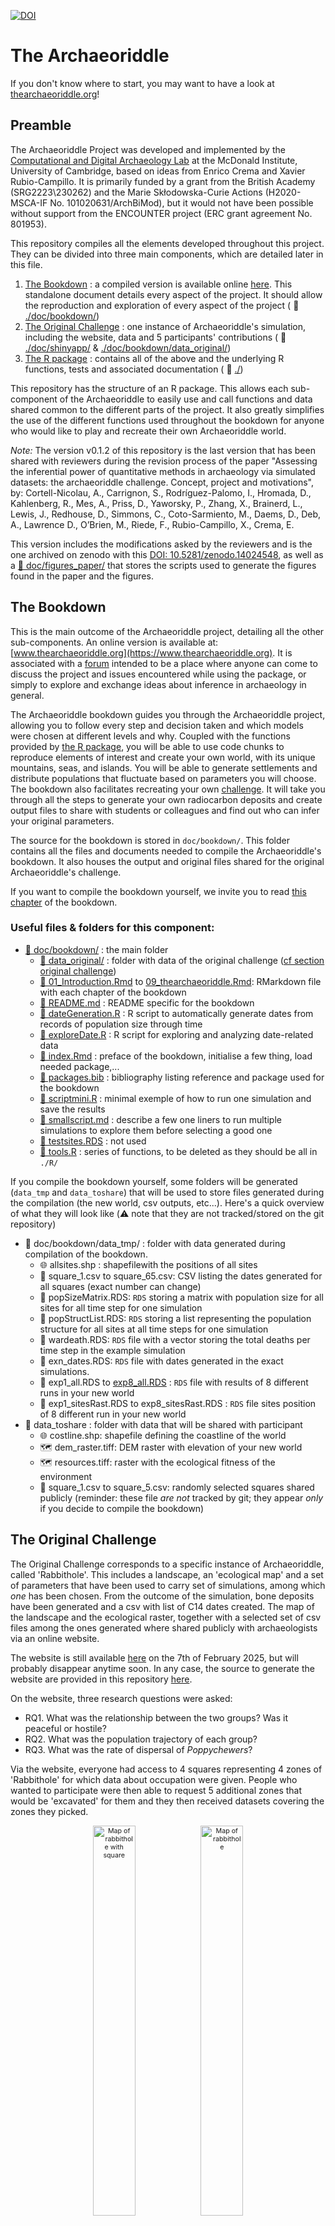 [![DOI](https://zenodo.org/badge/DOI/10.5281/zenodo.14024548.svg)](https://doi.org/10.5281/zenodo.14024548)

# The Archaeoriddle

If you don't know where to start, you may want to have a look at [thearchaeoriddle.org](https://thearchaeoriddle.org/)!

## Preamble

The Archaeoriddle Project was developed and implemented by the [Computational and Digital Archaeology Lab](https://www.arch.cam.ac.uk/research/laboratories/cdal) at the McDonald Institute, University of Cambridge, based on ideas from Enrico Crema and Xavier Rubio-Campillo. It is primarily funded by a grant from the British Academy (SRG2223\230262) and the Marie Skłodowska-Curie Actions (H2020-MSCA-IF No. 101020631/ArchBiMod), but it would not have been possible without support from the ENCOUNTER project (ERC grant agreement No. 801953).

This repository compiles all the elements developed throughout this project. They can be divided into three main components, which are detailed later in this file.

1. [The Bookdown](#the-bookdown) : a compiled version is available online [here](https://www.thearchaeoriddle.org). This standalone document details every aspect of the project. It should allow the reproduction and exploration of every aspect of the project ( :file_folder: [./doc/bookdown/](./doc/bookdown/))
2. [The Original Challenge](#the-original-challenge) : one instance of Archaeoriddle's simulation, including the website, data and 5 participants' contributions ( :file_folder: [./doc/shinyapp/](./doc/shinyapp/) & [./doc/bookdown/data_original/](./doc/bookdown/data_original/))
3. [The R package](#the-r-package) : contains all of the above and the underlying R functions, tests and associated documentation ( :file_folder: [./](./))


This repository has the structure of an R package. This allows each sub-component of the Archaeoriddle to easily use and call functions and data shared common to the different parts of the project. It also greatly simplifies the use of the different functions used throughout the bookdown for anyone who would like to play and recreate their own Archaeoriddle world.


*Note:* The version v0.1.2  of this repository is the last version that has been shared with reviewers during the revision process of the paper "Assessing the inferential power of quantitative methods in archaeology via simulated datasets: the archaeoriddle challenge. Concept, project and motivations", by:
Cortell-Nicolau, A., Carrignon, S., Rodríguez-Palomo, I., Hromada, D., Kahlenberg, R., Mes, A., Priss, D., Yaworsky, P., Zhang, X., Brainerd, L., Lewis, J., Redhouse, D., Simmons, C., Coto-Sarmiento, M., Daems, D., Deb, A., Lawrence D., O’Brien, M., Riede, F., Rubio-Campillo, X., Crema, E.

This version includes the modifications asked by the reviewers and is the one archived on zenodo with this [ DOI: 10.5281/zenodo.14024548](https://doi.org/10.5281/zenodo.14024547), as well as a [:file_folder: doc/figures_paper/](./doc/figures_paper/) that stores the scripts used to generate the figures found in the paper and the figures.

## The Bookdown

This is the main outcome of the Archaeoriddle project, detailing all the other sub-components. An online version is available at: [www.thearchaeoriddle.org](https://www.thearchaeoriddle.org). It is associated with a [forum](https://www.thearchaeoriddle.org/forum) intended to be a place where anyone can come to discuss the project and issues encountered while using the package, or simply to explore and exchange ideas about inference in archaeology in general.

The Archaeoriddle bookdown guides you through the Archaeoriddle project, allowing you to follow every step and decision taken and which models were chosen at different levels and why. Coupled with the functions provided by [the R package](#the-r-package), you will be able to use code chunks to reproduce elements of interest and create your own world, with its unique mountains, seas, and islands. You will be able to generate settlements and distribute populations that fluctuate based on parameters you will choose. The bookdown also facilitates recreating your own [challenge](#the-original-challenge). It will take you through all the steps to generate your own radiocarbon deposits and create output files to share with students or colleagues and find out who can infer your original parameters.

The source for the bookdown is stored in `doc/bookdown/`. This folder contains all the files and documents needed to compile the Archaeoriddle's bookdown. It also houses the output and original files shared for the original Archaeoriddle's challenge.

If you want to compile the bookdown yourself, we invite you to read [this chapter](https://thearchaeoriddle.org/index.html#compiling-the-book) of the bookdown.

### Useful files & folders for this component:

- [:file_folder: doc/bookdown/](./doc/bookdown/) : the main folder
    - [:file_folder: data_original/](./doc/bookdown/data_original/) : folder with data of the original challenge ([cf section original challenge](#the-original-challenge))
    - [📄 01_Introduction.Rmd](./doc/bookdown/01_Introduction.Rmd) to [09_thearchaeoriddle.Rmd](./doc/bookdown/09_thearchaeoriddle.Rmd): RMarkdown file with each chapter of the bookdown
    - [📄 README.md](./doc/bookdown/README.md) : README specific for the bookdown
    - [📄 dateGeneration.R](./doc/bookdown/dateGeneration.R) : R script to automatically generate dates from records of population size through time
    - [📄 exploreDate.R](./doc/bookdown/exploreDate.R) : R script for exploring and analyzing date-related data
    - [📄 index.Rmd](./doc/bookdown/index.Rmd) : preface of the bookdown, initialise a few thing, load needed package,...
    - [📄 packages.bib](./doc/bookdown/packages.bib) : bibliography listing reference and package used for the bookdown
    - [📄 scriptmini.R](./doc/bookdown/scriptmini.R) : minimal exemple of how to run one simulation and save the results
    - [📄 smallscript.md](./doc/bookdown/smallscript.md) : describe a few one liners to run multiple simulations to explore them before selecting a good one
    - [💾 testsites.RDS](./doc/bookdown/testsites.RDS) : not used
    - [📄 tools.R](./doc/bookdown/tools.R) : series of functions, to be deleted as they should be all in `./R/`

If you compile the bookdown yourself, some folders will be generated (`data_tmp` and `data_toshare`) that will be used to store files generated during the compilation (the new world, csv outputs, etc...). Here's a quick overview of what they will look like (⚠️ note that they are not tracked/stored on the git repository)

- :file_folder: doc/bookdown/data_tmp/ : folder with data generated during compilation of the bookdown.
    - 🌐 allsites.shp : shapefilewith the positions of all sites
    - 📄 square_1.csv to square_65.csv: CSV listing the dates generated for all squares (exact number can change)
    - 💾 popSizeMatrix.RDS: `RDS` storing a matrix with population size for all sites for all time step for one simulation
    - 💾 popStructList.RDS: `RDS`  storing a list representing the population structure for all sites at all time steps for one simulation
    - 💾 wardeath.RDS: `RDS` file with a vector storing the total deaths per time step in the example simulation
    - 💾 exn_dates.RDS: `RDS` file with dates generated in the exact simulations.
    - 💾 exp1_all.RDS to [exp8_all.RDS](./doc/bookdown/data_tmp/exp8_all.RDS)  : `RDS` file with results of 8 different runs in your new world
    - 💾 exp1_sitesRast.RDS to exp8_sitesRast.RDS : `RDS` file sites position  of 8 different run in your new world
- :file_folder: data_toshare : folder with data that will be shared with participant 
    - 🌐 costline.shp: shapefile defining the coastline of the world
    - 🗺️ dem_raster.tiff: DEM raster with elevation of your new world
    - 🗺️ resources.tiff: raster with the ecological fitness of the environment
    - 📄 square_1.csv to square_5.csv: randomly selected squares shared publicly 
(reminder: these file _are not_ tracked by git; they appear _only_ if you decide to compile the bookdown)


## The Original Challenge 

The Original Challenge corresponds to a specific instance of Archaeoriddle, called 'Rabbithole'. This includes a landscape, an 'ecological map' and a set of parameters that have been used to carry set of simulations, among which  _one_ has been chosen. From the outcome of the simulation, bone deposits have been generated and a csv with list of C14 dates created. The map of the landscape and the ecological raster, together with a selected set of csv files among the ones generated where shared publicly with archaeologists via an online website. 

The website is still available [here](https://theia.arch.cam.ac.uk/archaeoriddle/) on the 7th of February 2025, but will probably disappear anytime soon. In any case, the source to generate the website are provided in this repository [here](./doc/shinyapp/).

On the website, three research questions were asked:

- RQ1. What was the relationship between the two groups? Was it peaceful or hostile?
- RQ2. What was the population trajectory of each group?
- RQ3. What was the rate of dispersal of _Poppychewers_?

Via the website, everyone had access to 4 squares representing 4 zones of 'Rabbithole' for which data about occupation were given. People who wanted to participate were then able to request 5 additional zones that would be 'excavated' for them and they then received datasets covering the zones they picked. 

<div style="font-size: 8pt;text-align: center;">
  <figure>
    <img src="doc/bookdown/data_original/map_rh.png" alt="Map of rabbithole with square" width="40%">
    <img src="doc/bookdown/data_original/map_ex.png" alt="Map of rabbithole" width="40%">
  </figure>
<br>
<sub>Map of publicly available sites of Rabbithole: On the left, the squares available; on the right, the names and cultures of the settlements.</sub>
</div>


### Proposals

The original challenge received 5 proposals, that can be explored via the links below. A snapshot of the proposals the way they were provided by the authors after the revision process is also provided on the [zenodo repository](https://doi.org/10.5281/zenodo.14024548). 

#### P1 by Deborah Priß and Raphael Kahlenberg

> The authors used agent-based modeling combined with exploratory data analysis to study dispersal and site preference in Rabbithole, using ArcGIS Pro and R for calibration and trajectory computation, resulting in an ABM built with NetLogo that correctly predicted group interactions and movements but revealed discrepancies in expansion rates due to differing population trajectories.

**Source:** https://github.com/dpriss/Archaeoriddle_Kahlenberg_Priss

**Citation:** Priß, D., & Kahlenberg, R. (2024). _dpriss/Archaeoriddle_Kahlenberg_Priss: Archaeoriddle Kahlenberg and Priß (v1_Archaeoriddle)._ Zenodo. https://doi.org/10.5281/zenodo.14062675


#### P2 by Xuan Zhang

> The author employed point-process modeling to predict potential occupation and assess conflict between groups, finding increased hostilities and mortality over time due to growing populations and settlements, despite non-time-dependent hostility rules.

**Source:** https://github.com/Xuan-Zhang-arc/Archaeoriddle_PPM_HG_F_relationship/

**Citation:** Xuan Zhang. (2024). _Using Point Process Modelling to detect cooperation vs competition (Archaeoriddle RQ1) (Archaeoriddle)._ Zenodo. https://doi.org/10.5281/zenodo.12803445

#### P3 by Peter Yaworsky

> The author used species-distribution modeling in R to develop a four-stage approach that successfully modeled historical population distributions and dispersal patterns of farmers and foragers, highlighting a southerly to northerly farming dispersal and a decline in hunter-gatherer populations.

**Source:** https://doi.org/10.5281/zenodo.8260754

**Citation:** Yaworsky, P. (2023). _Archeo-Riddle Submission 2023._ Zenodo. https://doi.org/10.5281/zenodo.8260754


#### P4 by Alexes Mes:

> The author employed a friction-based strategy and hierarchical Bayesian phase modeling in R to analyze and successfully predict the complex dispersal patterns and expansion rates of Poppy-chewers in Rabbithole, incorporating spatial and environmental factors.

**Source:** https://github.com/AlexesMes/Archeaoriddle_RabbitWorld

**Citation:** Alexes, M. (2024). _Archeaoriddle RabbitWorld._ Zenodo. https://doi.org/10.5281/zenodo.14218979


#### P5 by Daniel Hromada

> The author used a qualitative analysis to infer hostility between Poppy-chewers and Rabbit-skinners by comparing the shorter settlement persistence of Rabbit-skinners in the region occupied by the Poppy-chewers, separated by a sea, to its persistence in other regions under equal conditions.

**Source:** [here](https://zenodo.org/records/14207474) and [here](http://dx.doi.org/10.13140/RG.2.2.10753.47207)

**Citation:** Hromada, D. (2024). _Exploring the 'Hostile vs. Peaceful' Archaeoriddle Dilemma Using the NALANA Method._ 10.13140/RG.2.2.10753.47207. 

The original challenge is detailed in [this chapter](https://thearchaeoriddle.org/original-challenge.html) of the bookdown.

### Useful files & folders for this component:

- [:file_folder: doc/shinyapp/](./doc/shinyapp/) : the code of  shiny app (the one behind the site available [here](https://theia.arch.cam.ac.uk/archaeoriddle))
    - [📄 README.md](./doc/shinyapp/README.m) : README explaining how to recreate the shiny app and detailing the files available in the folder
- [:file_folder: doc/fake_papers/](./doc/fake_papers/) :  LaTex code for several fake papers and posters presented at conferences where the Original Challenge was presented
- [:file_folder: doc/survey_archaeoriddle/](./doc/survey_archaeoriddle/) : results and analysis of a survey made to know more about the people who were interested in the project. A quick analysis is available [here](file:///home/simon/projects/archaeoriddle/doc/survey_archaeoriddle/survey_analysis.html)
- [:file_folder: doc/bookdown/data_original/](./doc/bookdown/data_original/) : folder will all original data
    - [:file_folder: all_squares/](./doc/bookdown/data_original/all_squares/): folder with all squares in the original challenge
		- [📄 square_1.csv](./doc/bookdown/data_original/all_squares/square_1.csv) to [square_100.csv](./doc/bookdown/data_original/all_squares/square_100.csv) : `CSV` file storing all dates available for all the squares of the original challenge.
    - [:file_folder: general_results_selected_simu/](./doc/bookdown/data_original/general_results_selected_simu/) :
        - [💾 buffattack300_K110_PSU065_3_all.RDS](./doc/bookdown/data_original/general_results_selected_simu/buffattack300_K110_PSU065_3_all.RDS) : RDS file storing most of the selected simulation
        - [💾 buffattack300_K110_PSU065_3_sitesRast.RDS](./doc/bookdown/data_original/general_results_selected_simu/buffattack300_K110_PSU065_3_sitesRast.RDS) : RDS file storing a raster with the positions of the sites
        - [💾 buffattack300_K110_PSU065_3_dates.RDS](./doc/bookdown/data_original/general_results_selected_simu/buffattack300_K110_PSU065_3_dates.RDS) : RDS file storing all dates generated for all sites
    - [:file_folder: sitesinitialposition/](./doc/bookdown/data_original/sitesinitialposition/) : Folder with file needed to read shapefile
        - [🌐 sitesinitialposition.shp](./doc/bookdown/data_original/sitesinitialposition/sitesinitialposition.shp) : shapefile with the position of the initial sites
    - [🌐 costline.shp ](./doc/bookdown/data_original/coastline.shp) : shapefile defining the coastline of the world
    - [🗺️ east_narnia4x.tiff](./doc/bookdown/data_original/east_narnia4x.tif) : DEM raster with elevation of Rabbithole
    - [🗺️ resources.tiff](./doc/bookdown/data_original/resources.tiff/) : raster with the ecological fitness of the environment


## The R-Package 

This overal structure of this repository is a R package. 
To install it, the most simple way will be by using `devtools` function `github_install()` by doing: `devtools::install_github("acortell3/archaeoriddle")`.
Most of the functions defined in the package are described in details in [the bookdown](https://www.thearchaeoriddle.org).

The package will be used if you want to follow the bookdown or recompile it. It will also allow you to easily re-use the functions defined in the package to re-explore the proposal of the original challenge, create your own model of interaction and explore and modify the underlying model used throughout the Archaeoriddle project.

To install the package, the easiest way is probably to use `devtools` function `install_github`: `devtools::install_github("acortell3/archaeoriddle")` 


## Full file structure:

- [:file_folder: doc/](./doc/): documents, websites,... (see below)
- [:file_folder: div/](./div/): various script
    - [📄 post-receive-hook](./div/post-receive-hook): a script that can be use to automatically deploy the bookdown when pushes are made to a git repository 
- [:file_folder: .github/](./.github/): github specific files
    - [📄 .github/workflows/deploy_bookdown.yml](./.github/workflows/deploy_bookdown.yml): a yaml file to automatically deploy the bookdown via github pages
- [:file_folder: man/](./man/): R documentation (see below)
- [:file_folder: R/](./R/): source file of R package (see below)
- [📄 DESCRIPTION](./DESCRIPTION): R-package related file
- [📄 archaeoriddle.Rproj](./archaeoriddle.Rproj): R-package related file
- [📄 NAMESPACE](./NAMESPACE): R-package related file
- [📄 README.md](./README.md): R-package related file



### `doc/`

- [:file_folder: doc/bookdown/](./doc/bookdown/): see section [The Bookdown](#the-bookdown)
- [:file_folder: doc/shinyapp/](./doc/shinyapp/): see section [The Original Challenge](#the-original-challenge)
- [:file_folder: doc/tex_files/](./doc/tex_files//): a few `tex` files used to layout ideas
- [:file_folder: doc/figures_paper/](./doc/figures_paper/): scripts used to generate the figures found in the paper and output of the scripts 
    - [:file_folder: doc/figures_paper/Figure1/](./doc/figures_paper/Figure1/): a :file_folder: storing all layers used in Figure 1. Layers have then been manually grouped together using [Inkscape version 1.2.2 (b0a8486541, 2022-12-01)](http://inkscape.org))
- [🖼️  brain_map_colabm.png](./doc/brain_map_colabm.png) : image representing early reflections about the project
- [📄 Explanation_of_ideas_brain_map.md](./doc/Explanation_of_ideas_brain_map.md): Markdown file detailing programming languages, world options, and more
- [📄 interactive_brain_map.md](./doc/interactive_brain_map.md): Markdown guide for using Markmap visualization; contains programming language options and more
- [📄 pop_id.Rmd](./doc/pop_id.Rmd): R Markdown file about population ideas and environmental qualities for hunting/farming

### `man/`
- [📄 A_rates.Rd](./man/A_rates.Rd),[📄 Gpd.Rd](./man/Gpd.Rd),... and all other `Rd` files: files automatically generated by `ROxygen` to generate `R` documentation (shown when using `?Gpd` when the package is loaded.

### `R/`

- [📄 anthropogenic_deposition.R](./R/anthropogenic_deposition.R): Simulates anthropogenic bone deposition rates at a site
- [📄 climate.R](./R/climate.R): Generates power law noise and simulates environmental fluctuations
- [📄 init_simulation.R](./R/init_simulation.R): Initializes carrying capacities, population matrices, and site lists for simulations
- [📄 logistic_decay.R](./R/logistic_decay.R): Applies logistic decay to resources around points in a raster
- [📄 natural_deposition.R](./R/natural_deposition.R): Models deposition and post-deposition effects of archaeological materials
- [📄 perlin_noise.R](./R/perlin_noise.R): Creates Perlin noise for 2-D slope and elevation autocorrelation
- [📄 population.R](./R/population.R): Manages stochastic population dynamics, growth, and mortality
- [📄 record_loss.R](./R/record_loss.R): Simulates taphonomic losses in archaeological records
- [📄 run_simulation.R](./R/run_simulation.R): Runs a simulation of cultural interactions, migrations, and conflicts
- [📄 tools.R](./R/tools.R): Utility functions for visualization, data extraction, and map plotting

